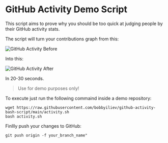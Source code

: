 # GitHub Activity Demo Script

This script aims to prove why you should be too quick at judging people by their GitHub activity stats.

The script will turn your contributions graph from this:

![GitHub Activity Before](https://imgur.com/SFQ3RJz.png)

Into this:

![GitHub Activity After](https://imgur.com/xJ6MjFH.png)

In 20-30 seconds.

> Use for demo purposes only!

To execute just run the following commaind inside a demo repository:

```
wget https://raw.githubusercontent.com/bobbyiliev/github-activity-bash-script/main/activity.sh
bash activity.sh
```

Finllly push your changes to GitHub:

```
git push origin -f your_branch_name"
```
